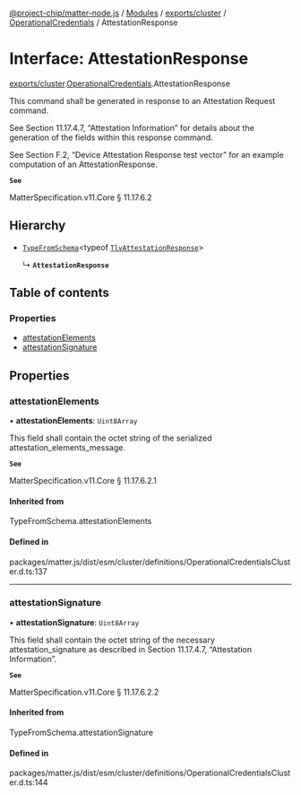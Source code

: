 [@project-chip/matter-node.js](../README.md) / [Modules](../modules.md) / [exports/cluster](../modules/exports_cluster.md) / [OperationalCredentials](../modules/exports_cluster.OperationalCredentials.md) / AttestationResponse

# Interface: AttestationResponse

[exports/cluster](../modules/exports_cluster.md).[OperationalCredentials](../modules/exports_cluster.OperationalCredentials.md).AttestationResponse

This command shall be generated in response to an Attestation Request command.

See Section 11.17.4.7, “Attestation Information” for details about the generation of the fields within this
response command.

See Section F.2, “Device Attestation Response test vector” for an example computation of an AttestationResponse.

**`See`**

MatterSpecification.v11.Core § 11.17.6.2

## Hierarchy

- [`TypeFromSchema`](../modules/exports_tlv.md#typefromschema)\<typeof [`TlvAttestationResponse`](../modules/exports_cluster.OperationalCredentials.md#tlvattestationresponse)\>

  ↳ **`AttestationResponse`**

## Table of contents

### Properties

- [attestationElements](exports_cluster.OperationalCredentials.AttestationResponse.md#attestationelements)
- [attestationSignature](exports_cluster.OperationalCredentials.AttestationResponse.md#attestationsignature)

## Properties

### attestationElements

• **attestationElements**: `Uint8Array`

This field shall contain the octet string of the serialized attestation_elements_message.

**`See`**

MatterSpecification.v11.Core § 11.17.6.2.1

#### Inherited from

TypeFromSchema.attestationElements

#### Defined in

packages/matter.js/dist/esm/cluster/definitions/OperationalCredentialsCluster.d.ts:137

___

### attestationSignature

• **attestationSignature**: `Uint8Array`

This field shall contain the octet string of the necessary attestation_signature as described in Section
11.17.4.7, “Attestation Information”.

**`See`**

MatterSpecification.v11.Core § 11.17.6.2.2

#### Inherited from

TypeFromSchema.attestationSignature

#### Defined in

packages/matter.js/dist/esm/cluster/definitions/OperationalCredentialsCluster.d.ts:144
